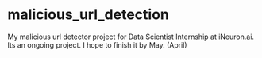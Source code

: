 # malicious_url_detection
My malicious url detector project for Data Scientist Internship at iNeuron.ai. Its an ongoing project. I hope to finish it by May. (April)
